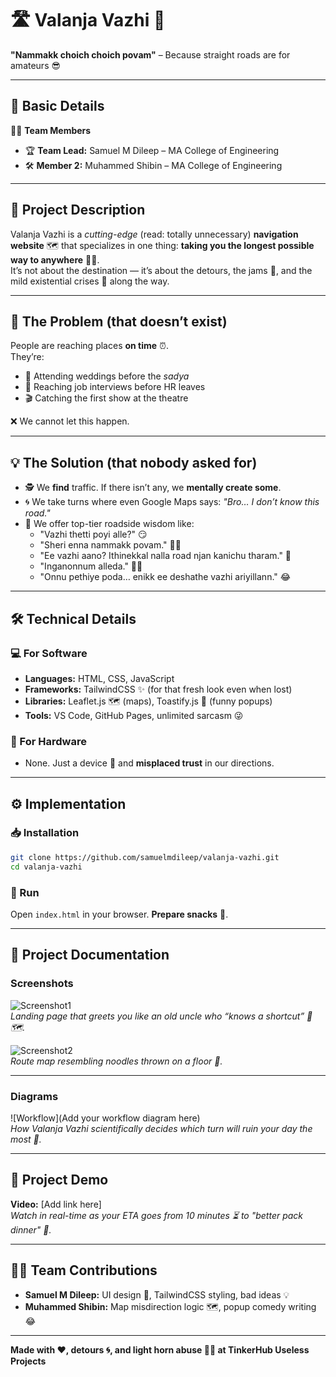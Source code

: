 # 🛣️ Valanja Vazhi 🎯  
**"Nammakk choich choich povam"** – Because straight roads are for amateurs 😎  

---

## 📌 Basic Details  

👨‍💻 **Team Members**  
- 🏆 **Team Lead:** Samuel M Dileep – MA College of Engineering  
- 🛠 **Member 2:** Muhammed Shibin – MA College of Engineering  

---

## 📝 Project Description  
Valanja Vazhi is a *cutting-edge* (read: totally unnecessary) **navigation website** 🗺️ that specializes in one thing: **taking you the longest possible way to anywhere** 🚗💨.  
It’s not about the destination — it’s about the detours, the jams 🚦, and the mild existential crises 🤯 along the way.  

---

## 🤦 The Problem (that doesn’t exist)  
People are reaching places **on time** ⏰.  
They’re:  
- 🍛 Attending weddings before the *sadya*  
- 💼 Reaching job interviews before HR leaves  
- 🎬 Catching the first show at the theatre  

❌ We cannot let this happen.  

---

## 💡 The Solution (that nobody asked for)  
- 🕵️ We **find** traffic. If there isn’t any, we **mentally create some**.  
- 🌀 We take turns where even Google Maps says: *"Bro… I don’t know this road."*  
- 💬 We offer top-tier roadside wisdom like:  
  - "Vazhi thetti poyi alle?" 😏  
  - "Sheri enna nammakk povam." 🤷‍♂️  
  - "Ee vazhi aano? Ithinekkal nalla road njan kanichu tharam." 🚧  
  - "Inganonnum alleda." 🙅‍♂️  
  - "Onnu pethiye poda… enikk ee deshathe vazhi ariyillann." 😂  

---

## 🛠 Technical Details  

### 💻 For Software  
- **Languages:** HTML, CSS, JavaScript  
- **Frameworks:** TailwindCSS ✨ (for that fresh look even when lost)  
- **Libraries:** Leaflet.js 🗺️ (maps), Toastify.js 🍞 (funny popups)  
- **Tools:** VS Code, GitHub Pages, unlimited sarcasm 😜  

### 📱 For Hardware  
- None. Just a device 📱 and **misplaced trust** in our directions.  

---

## ⚙️ Implementation  

### 📥 Installation  
```bash
git clone https://github.com/samuelmdileep/valanja-vazhi.git
cd valanja-vazhi
```

### 🚀 Run  
Open `index.html` in your browser. **Prepare snacks** 🍿.  

---

## 📸 Project Documentation  

### Screenshots  
![Screenshot1](screenshot1.png)  
*Landing page that greets you like an old uncle who “knows a shortcut” 👴🗺️.*  

![Screenshot2](screenshot2.png)  
*Route map resembling noodles thrown on a floor 🍜.*  

---

### Diagrams  
![Workflow](Add your workflow diagram here)  
*How Valanja Vazhi scientifically decides which turn will ruin your day the most 🔄.*  

---

## 🎥 Project Demo  

**Video:** [Add link here]  
*Watch in real-time as your ETA goes from 10 minutes ⏳ to "better pack dinner" 🍛.*  

---

## 👨‍💻 Team Contributions  
- **Samuel M Dileep:** UI design 🎨, TailwindCSS styling, bad ideas 💡  
- **Muhammed Shibin:** Map misdirection logic 🗺️, popup comedy writing 😂  

---

**Made with ❤️, detours 🌀, and light horn abuse 🚗📢 at TinkerHub Useless Projects**  
